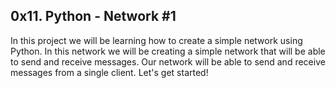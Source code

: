 ## 0x11. Python - Network #1

In this project we will be learning how to create a simple network using Python. In this network we will be creating a simple network that will be able to send and receive messages. Our network will be able to send and receive messages from a single client. Let's get started!
